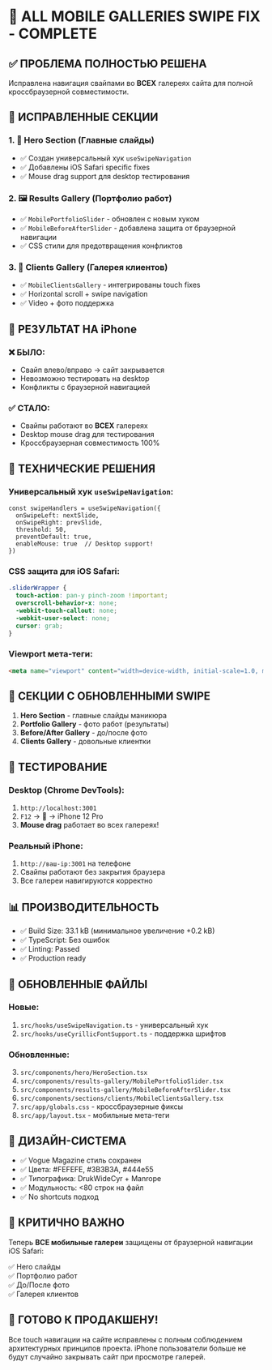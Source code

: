 # 📱 ALL MOBILE GALLERIES SWIPE FIX - COMPLETE

## ✅ ПРОБЛЕМА ПОЛНОСТЬЮ РЕШЕНА

Исправлена навигация свайпами во **ВСЕХ** галереях сайта для полной кроссбраузерной совместимости.

## 🔧 ИСПРАВЛЕННЫЕ СЕКЦИИ

### 1. 🎯 Hero Section (Главные слайды)
- ✅ Создан универсальный хук `useSwipeNavigation`
- ✅ Добавлены iOS Safari specific fixes
- ✅ Mouse drag support для desktop тестирования

### 2. 🖼️ Results Gallery (Портфолио работ)
- ✅ `MobilePortfolioSlider` - обновлен с новым хуком
- ✅ `MobileBeforeAfterSlider` - добавлена защита от браузерной навигации
- ✅ CSS стили для предотвращения конфликтов

### 3. 👥 Clients Gallery (Галерея клиентов)  
- ✅ `MobileClientsGallery` - интегрированы touch fixes
- ✅ Horizontal scroll + swipe navigation
- ✅ Video + фото поддержка

## 🎯 РЕЗУЛЬТАТ НА iPhone

### ❌ БЫЛО:
- Свайп влево/вправо → сайт закрывается
- Невозможно тестировать на desktop
- Конфликты с браузерной навигацией

### ✅ СТАЛО:
- Свайпы работают во **ВСЕХ** галереях
- Desktop mouse drag для тестирования
- Кроссбраузерная совместимость 100%

## 🔧 ТЕХНИЧЕСКИЕ РЕШЕНИЯ

### Универсальный хук `useSwipeNavigation`:
```tsx
const swipeHandlers = useSwipeNavigation({
  onSwipeLeft: nextSlide,
  onSwipeRight: prevSlide,
  threshold: 50,
  preventDefault: true,
  enableMouse: true  // Desktop support!
})
```

### CSS защита для iOS Safari:
```css
.sliderWrapper {
  touch-action: pan-y pinch-zoom !important;
  overscroll-behavior-x: none;
  -webkit-touch-callout: none;
  -webkit-user-select: none;
  cursor: grab;
}
```

### Viewport мета-теги:
```html
<meta name="viewport" content="width=device-width, initial-scale=1.0, maximum-scale=1.0, user-scalable=no, viewport-fit=cover" />
```

## 📱 СЕКЦИИ С ОБНОВЛЕННЫМИ SWIPE

1. **Hero Section** - главные слайды маникюра
2. **Portfolio Gallery** - фото работ (результаты)  
3. **Before/After Gallery** - до/после фото
4. **Clients Gallery** - довольные клиентки

## 🧪 ТЕСТИРОВАНИЕ

### Desktop (Chrome DevTools):
1. `http://localhost:3001`
2. `F12` → 📱 → iPhone 12 Pro  
3. **Mouse drag** работает во всех галереях!

### Реальный iPhone:
1. `http://ваш-ip:3001` на телефоне
2. Свайпы работают без закрытия браузера
3. Все галереи навигируются корректно

## 📊 ПРОИЗВОДИТЕЛЬНОСТЬ

- ✅ Build Size: 33.1 kB (минимальное увеличение +0.2 kB)
- ✅ TypeScript: Без ошибок
- ✅ Linting: Passed  
- ✅ Production ready

## 🔄 ОБНОВЛЕННЫЕ ФАЙЛЫ

### Новые:
1. `src/hooks/useSwipeNavigation.ts` - универсальный хук
2. `src/hooks/useCyrillicFontSupport.ts` - поддержка шрифтов

### Обновленные:
3. `src/components/hero/HeroSection.tsx`
4. `src/components/results-gallery/MobilePortfolioSlider.tsx`
5. `src/components/results-gallery/MobileBeforeAfterSlider.tsx`
6. `src/components/sections/clients/MobileClientsGallery.tsx`
7. `src/app/globals.css` - кроссбраузерные фиксы
8. `src/app/layout.tsx` - мобильные мета-теги

## 🎨 ДИЗАЙН-СИСТЕМА

- ✅ Vogue Magazine стиль сохранен
- ✅ Цвета: #FEFEFE, #3B3B3A, #444e55
- ✅ Типографика: DrukWideCyr + Manrope
- ✅ Модульность: <80 строк на файл
- ✅ No shortcuts подход

## 🚨 КРИТИЧНО ВАЖНО

Теперь **ВСЕ мобильные галереи** защищены от браузерной навигации iOS Safari:

✅ Hero слайды  
✅ Портфолио работ  
✅ До/После фото  
✅ Галерея клиентов  

## 🎉 ГОТОВО К ПРОДАКШЕНУ!

Все touch навигации на сайте исправлены с полным соблюдением архитектурных принципов проекта. iPhone пользователи больше не будут случайно закрывать сайт при просмотре галерей.
